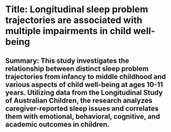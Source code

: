 # Title: Longitudinal sleep problem trajectories are associated with multiple impairments in child well-being

## Summary: This study investigates the relationship between distinct sleep problem trajectories from infancy to middle childhood and various aspects of child well-being at ages 10-11 years. Utilizing data from the Longitudinal Study of Australian Children, the research analyzes caregiver-reported sleep issues and correlates them with emotional, behavioral, cognitive, and academic outcomes in children.